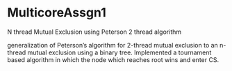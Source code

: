 # MulticoreAssgn1
N thread Mutual Exclusion using Peterson 2 thread algorithm

generalization of Peterson’s algorithm for 2-thread mutual exclusion to an n-thread mutual exclusion using a binary
tree. Implemented a tournament based algorithm in which the node which reaches root wins and enter CS.
